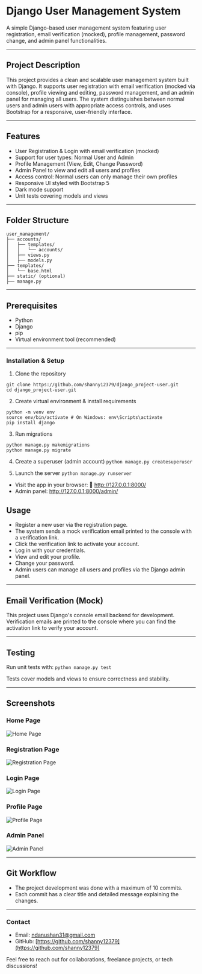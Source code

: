 # Django User Management System

A simple Django-based user management system featuring user registration, email verification (mocked), profile management, password change, and admin panel functionalities.

---

## Project Description

This project provides a clean and scalable user management system built with Django. It supports user registration with email verification (mocked via console), profile viewing and editing, password management, and an admin panel for managing all users. The system distinguishes between normal users and admin users with appropriate access controls, and uses Bootstrap for a responsive, user-friendly interface.

---

## Features

-  User Registration & Login with email verification (mocked)
-  Support for user types: Normal User and Admin
-  Profile Management (View, Edit, Change Password)
-  Admin Panel to view and edit all users and profiles
-  Access control: Normal users can only manage their own profiles
-  Responsive UI styled with Bootstrap 5
-  Dark mode support
-  Unit tests covering models and views

---

## Folder Structure
```
user_management/
├── accounts/
│   ├── templates/
│   │   └── accounts/
│   ├── views.py
│   ├── models.py
├── templates/
│   └── base.html
├── static/ (optional)
├── manage.py
```

---

## Prerequisites

- Python 
- Django 
- pip
- Virtual environment tool (recommended)

---

### Installation & Setup 
1. Clone the repository
```
git clone https://github.com/shanny12379/django_project-user.git
cd django_project-user.git
```

2. Create virtual environment & install requirements
```
python -m venv env
source env/bin/activate # On Windows: env\Scripts\activate
pip install django
```

3. Run migrations
```
python manage.py makemigrations
python manage.py migrate
```

4. Create a superuser (admin account) 
``` python manage.py createsuperuser ```

5. Launch the server
``` python manage.py runserver ```

- Visit the app in your browser: 🔗 http://127.0.0.1:8000/
- Admin panel: http://127.0.0.1:8000/admin/


## Usage

- Register a new user via the registration page.
- The system sends a mock verification email printed to the console with a verification link.
- Click the verification link to activate your account.
- Log in with your credentials.
- View and edit your profile.
- Change your password.
- Admin users can manage all users and profiles via the Django admin panel.

---

## Email Verification (Mock)

This project uses Django's console email backend for development. Verification emails are printed to the console where you can find the activation link to verify your account.

---

## Testing

Run unit tests with:
```python manage.py test```

Tests cover models and views to ensure correctness and stability.

---

## Screenshots

### Home Page

![Home Page](./assets/home-page.png)

### Registration Page

![Registration Page](./assets/register-page.png)

### Login Page

![Login Page](./assets/login-page.png)

### Profile Page

![Profile Page](./assets/edit-profile.png)

### Admin Panel

![Admin Panel](./assets/admin-panel.png)

---

## Git Workflow

- The project development was done with a maximum of 10 commits.
- Each commit has a clear title and detailed message explaining the changes.

---

### Contact

- Email: [ndanushan31@gmail.com](mailto:ndanushan@gmail.com)
- GitHub: [https://github.com/shanny12379](https://github.com/shanny12379)

Feel free to reach out for collaborations, freelance projects, or tech discussions!
